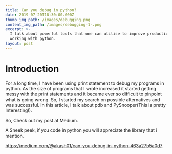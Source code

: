 ```yaml
---
title: Can you debug in python?
date: 2019-07-20T18:30:00.000Z
thumb_img_path: /images/debugging.png
content_img_path: /images/debugging-1-.png
excerpt: >-
  I talk about powerful tools that one can utilise to improve productivity while
  working with python.
layout: post
---
```

# Introduction

For a long time, I have been using print statement to debug my programs in python. As the size of programs that I wrote increased it started getting messy with the print statements and it became ever so difficult to pinpoint what is going wrong. So, I started my search on possible alternatives and was successful. In this article, I talk about pdb and PySnooper(This is pretty Interesting!).



So, Check out my post at Medium. 

A Sneek peek, if you code in python you will appreciate the library that i mention.

<https://medium.com/@akash01/can-you-debug-in-python-463a27b5a0d7>
